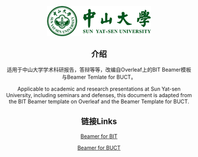 <div align="center">
  <img src="sysu_horizontal.png" alt="BIThesis Icon" width="280">

<h2>介绍</h2>

适用于中山大学学术科研报告，答辩等等，改编自Overleaf上的BIT Beamer模板与Beamer Temlate for BUCT。

Applicable to academic and research presentations at Sun Yat-sen University, including seminars and defenses, this document is adapted from the BIT Beamer template on Overleaf and the Beamer Template for BUCT.

<h2>链接Links</h2>

[Beamer for BIT](https://github.com/CharlieLeee/My_Beamer_Template)

[Beamer for BUCT](https://www.overleaf.com/latex/templates/beamer-for-buct/rndypbwvfxrp)
